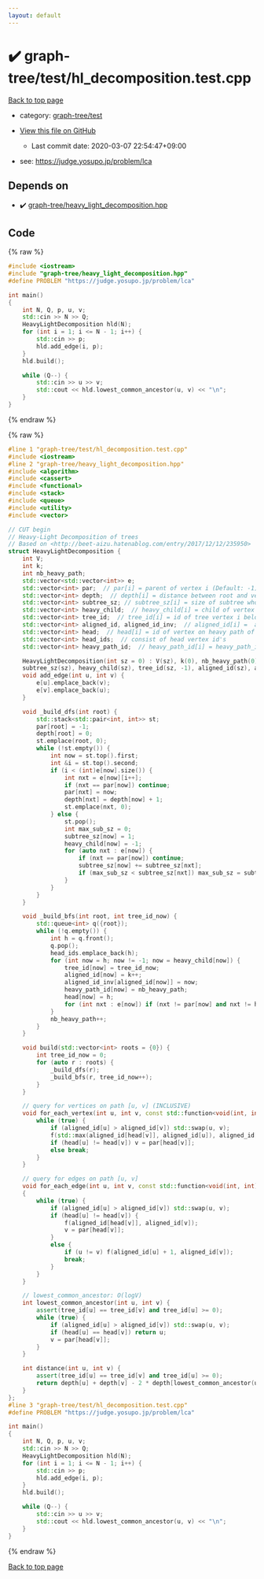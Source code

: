 ```yaml
---
layout: default
---
```


<!-- mathjax config similar to math.stackexchange -->
<script type="text/javascript" async
  src="https://cdnjs.cloudflare.com/ajax/libs/mathjax/2.7.5/MathJax.js?config=TeX-MML-AM_CHTML">
</script>
<script type="text/x-mathjax-config">
  MathJax.Hub.Config({
    TeX: { equationNumbers: { autoNumber: "AMS" }},
    tex2jax: {
      inlineMath: [ ['$','$'] ],
      processEscapes: true
    },
    "HTML-CSS": { matchFontHeight: false },
    displayAlign: "left",
    displayIndent: "2em"
  });
</script>

<script type="text/javascript" src="https://cdnjs.cloudflare.com/ajax/libs/jquery/3.4.1/jquery.min.js"></script>
<script src="https://cdn.jsdelivr.net/npm/jquery-balloon-js@1.1.2/jquery.balloon.min.js" integrity="sha256-ZEYs9VrgAeNuPvs15E39OsyOJaIkXEEt10fzxJ20+2I=" crossorigin="anonymous"></script>
<script type="text/javascript" src="../../../assets/js/copy-button.js"></script>
<link rel="stylesheet" href="../../../assets/css/copy-button.css" />


# :heavy_check_mark: graph-tree/test/hl_decomposition.test.cpp

<a href="../../../index.html">Back to top page</a>

* category: <a href="../../../index.html#728e08a0b5b0c7a31e7e3fe276503f5d">graph-tree/test</a>
* <a href="{{ site.github.repository_url }}/blob/master/graph-tree/test/hl_decomposition.test.cpp">View this file on GitHub</a>
    - Last commit date: 2020-03-07 22:54:47+09:00


* see: <a href="https://judge.yosupo.jp/problem/lca">https://judge.yosupo.jp/problem/lca</a>


## Depends on

* :heavy_check_mark: <a href="../../../library/graph-tree/heavy_light_decomposition.hpp.html">graph-tree/heavy_light_decomposition.hpp</a>


## Code

<a id="unbundled"></a>
{% raw %}
```cpp
#include <iostream>
#include "graph-tree/heavy_light_decomposition.hpp"
#define PROBLEM "https://judge.yosupo.jp/problem/lca"

int main()
{
    int N, Q, p, u, v;
    std::cin >> N >> Q;
    HeavyLightDecomposition hld(N);
    for (int i = 1; i <= N - 1; i++) {
        std::cin >> p;
        hld.add_edge(i, p);
    }
    hld.build();

    while (Q--) {
        std::cin >> u >> v;
        std::cout << hld.lowest_common_ancestor(u, v) << "\n";
    }
}

```
{% endraw %}

<a id="bundled"></a>
{% raw %}
```cpp
#line 1 "graph-tree/test/hl_decomposition.test.cpp"
#include <iostream>
#line 2 "graph-tree/heavy_light_decomposition.hpp"
#include <algorithm>
#include <cassert>
#include <functional>
#include <stack>
#include <queue>
#include <utility>
#include <vector>

// CUT begin
// Heavy-Light Decomposition of trees
// Based on <http://beet-aizu.hatenablog.com/entry/2017/12/12/235950>
struct HeavyLightDecomposition {
    int V;
    int k;
    int nb_heavy_path;
    std::vector<std::vector<int>> e;
    std::vector<int> par;  // par[i] = parent of vertex i (Default: -1)
    std::vector<int> depth;  // depth[i] = distance between root and vertex i
    std::vector<int> subtree_sz; // subtree_sz[i] = size of subtree whose root is i
    std::vector<int> heavy_child;  // heavy_child[i] = child of vertex i on heavy path (Default: -1)
    std::vector<int> tree_id;  // tree_id[i] = id of tree vertex i belongs to
    std::vector<int> aligned_id, aligned_id_inv;  // aligned_id[i] =  aligned id for vertex i (consecutive on heavy edges)
    std::vector<int> head;  // head[i] = id of vertex on heavy path of vertex i, nearest to root
    std::vector<int> head_ids;  // consist of head vertex id's
    std::vector<int> heavy_path_id;  // heavy_path_id[i] = heavy_path_id for vertex [i]

    HeavyLightDecomposition(int sz = 0) : V(sz), k(0), nb_heavy_path(0), e(sz), par(sz), depth(sz),
    subtree_sz(sz), heavy_child(sz), tree_id(sz, -1), aligned_id(sz), aligned_id_inv(sz), head(sz), heavy_path_id(sz, -1) {}
    void add_edge(int u, int v) {
        e[u].emplace_back(v);
        e[v].emplace_back(u);
    }

    void _build_dfs(int root) {
        std::stack<std::pair<int, int>> st;
        par[root] = -1;
        depth[root] = 0;
        st.emplace(root, 0);
        while (!st.empty()) {
            int now = st.top().first;
            int &i = st.top().second;
            if (i < (int)e[now].size()) {
                int nxt = e[now][i++];
                if (nxt == par[now]) continue;
                par[nxt] = now;
                depth[nxt] = depth[now] + 1;
                st.emplace(nxt, 0);
            } else {
                st.pop();
                int max_sub_sz = 0;
                subtree_sz[now] = 1;
                heavy_child[now] = -1;
                for (auto nxt : e[now]) {
                    if (nxt == par[now]) continue;
                    subtree_sz[now] += subtree_sz[nxt];
                    if (max_sub_sz < subtree_sz[nxt]) max_sub_sz = subtree_sz[nxt], heavy_child[now] = nxt;
                }
            }
        }
    }

    void _build_bfs(int root, int tree_id_now) {
        std::queue<int> q({root});
        while (!q.empty()) {
            int h = q.front();
            q.pop();
            head_ids.emplace_back(h);
            for (int now = h; now != -1; now = heavy_child[now]) {
                tree_id[now] = tree_id_now;
                aligned_id[now] = k++;
                aligned_id_inv[aligned_id[now]] = now;
                heavy_path_id[now] = nb_heavy_path;
                head[now] = h;
                for (int nxt : e[now]) if (nxt != par[now] and nxt != heavy_child[now]) q.push(nxt);
            }
            nb_heavy_path++;
        }
    }

    void build(std::vector<int> roots = {0}) {
        int tree_id_now = 0;
        for (auto r : roots) {
            _build_dfs(r);
            _build_bfs(r, tree_id_now++);
        }
    }

    // query for vertices on path [u, v] (INCLUSIVE)
    void for_each_vertex(int u, int v, const std::function<void(int, int)>& f) {
        while (true) {
            if (aligned_id[u] > aligned_id[v]) std::swap(u, v);
            f(std::max(aligned_id[head[v]], aligned_id[u]), aligned_id[v]);
            if (head[u] != head[v]) v = par[head[v]];
            else break;
        }
    }

    // query for edges on path [u, v]
    void for_each_edge(int u, int v, const std::function<void(int, int)>& f)
    {
        while (true) {
            if (aligned_id[u] > aligned_id[v]) std::swap(u, v);
            if (head[u] != head[v]) {
                f(aligned_id[head[v]], aligned_id[v]);
                v = par[head[v]];
            }
            else {
                if (u != v) f(aligned_id[u] + 1, aligned_id[v]);
                break;
            }
        }
    }

    // lowest_common_ancestor: O(logV)
    int lowest_common_ancestor(int u, int v) {
        assert(tree_id[u] == tree_id[v] and tree_id[u] >= 0);
        while (true) {
            if (aligned_id[u] > aligned_id[v]) std::swap(u, v);
            if (head[u] == head[v]) return u;
            v = par[head[v]];
        }
    }

    int distance(int u, int v) {
        assert(tree_id[u] == tree_id[v] and tree_id[u] >= 0);
        return depth[u] + depth[v] - 2 * depth[lowest_common_ancestor(u, v)];
    }
};
#line 3 "graph-tree/test/hl_decomposition.test.cpp"
#define PROBLEM "https://judge.yosupo.jp/problem/lca"

int main()
{
    int N, Q, p, u, v;
    std::cin >> N >> Q;
    HeavyLightDecomposition hld(N);
    for (int i = 1; i <= N - 1; i++) {
        std::cin >> p;
        hld.add_edge(i, p);
    }
    hld.build();

    while (Q--) {
        std::cin >> u >> v;
        std::cout << hld.lowest_common_ancestor(u, v) << "\n";
    }
}

```
{% endraw %}

<a href="../../../index.html">Back to top page</a>

